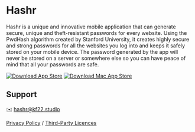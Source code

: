 # Hashr

Hashr is a unique and innovative mobile application that can generate secure, unique and theft-resistant passwords for every website. Using the PwdHash algorithm created by Stanford University, it creates highly secure and strong passwords for all the websites you log into and keeps it safely stored on your mobile device. The password generated by the app will never be stored on a server or somewhere else so you can have peace of mind that all your passwords are safe.

[![Download App Store](/assets/img/app-store.svg)](https://itunes.apple.com/app/hashr-secure-password-maker/id1166499829?mt=8&at=11lMaT)
[![Download Mac App Store](/assets/img/mac-app-store.svg)](https://geo.itunes.apple.com/app/hashr-secure-password-maker/id1191335449?mt=12&at=11lMaT)

## Support

✉️ [hashr@kf22.studio](mailto:hashr@kf22.studio)

[Privacy Policy](/hashr/privacy-policy.md) / [Third-Party Licences](/hashr/third-policy.md)
